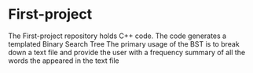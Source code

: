 # First-project
The First-project repository holds C++ code.
The code generates a templated Binary Search Tree 
The primary usage of the BST is to break down a text file and provide the user with a frequency summary of all the words the appeared in the text file
